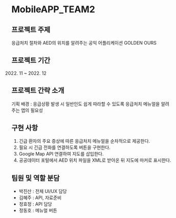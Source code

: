 # MobileAPP_TEAM2

## 프로젝트 주제
응급처치 절차와 AED의 위치를 알려주는 공익 어플리케이션 GOLDEN OURS

## 프로젝트 기간
2022. 11 ~ 2022. 12

## 프로젝트 간략 소개 
기획 배경 : 응급상황 발생 시 일반인도 쉽게 따라할 수 있도록 응급처치 메뉴얼을 알려주는 앱의 필요성

## 구현 사항
1. 긴급 환자의 주요 증상에 따른 응급처치 메뉴얼을 순차적으로 제공한다.
2. 필요 시 긴급 전화를 연결하도록 버튼을 구현한다. 
3. Google Map API 연결하여 지도를 삽입한다.
4. 공공데이터 포털에서 AED 위치 파일을 XML로 받아온 뒤 지도에 마커로 표시한다.

## 팀원 및 역할 분담
* 박진산 : 전체 UI/UX 담당
* 김혜주 : API, 자료준비
* 정효정 : API 담당
* 정동호 : 메뉴얼 버튼

